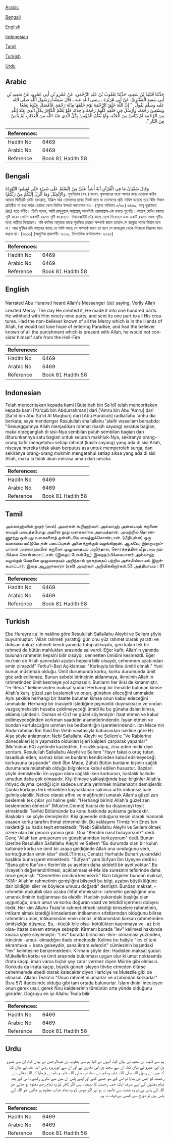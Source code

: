 [Arabic](#arabic)

[Bengali](#bengali)

[English](#english)

[Indonesian](#indonesian)

[Tamil](#tamil)

[Turkish](#turkish)

[Urdu](#urdu)

## Arabic


<div dir="rtl" lang="ar" style={{fontSize:'larger',backgroundColor:'#f8f9fa',padding:20}}>
حَدَّثَنَا قُتَيْبَةُ بْنُ سَعِيدٍ، حَدَّثَنَا يَعْقُوبُ بْنُ عَبْدِ الرَّحْمَنِ، عَنْ عَمْرِو بْنِ أَبِي عَمْرٍو، عَنْ سَعِيدِ بْنِ أَبِي سَعِيدٍ الْمَقْبُرِيِّ، عَنْ أَبِي هُرَيْرَةَ ـ رضى الله عنه ـ قَالَ سَمِعْتُ رَسُولَ اللَّهِ صلى الله عليه وسلم يَقُولُ ‏ "‏ إِنَّ اللَّهَ خَلَقَ الرَّحْمَةَ يَوْمَ خَلَقَهَا مِائَةَ رَحْمَةٍ، فَأَمْسَكَ عِنْدَهُ تِسْعًا وَتِسْعِينَ رَحْمَةً، وَأَرْسَلَ فِي خَلْقِهِ كُلِّهِمْ رَحْمَةً وَاحِدَةً، فَلَوْ يَعْلَمُ الْكَافِرُ بِكُلِّ الَّذِي عِنْدَ اللَّهِ مِنَ الرَّحْمَةِ لَمْ يَيْأَسْ مِنَ الْجَنَّةِ، وَلَوْ يَعْلَمُ الْمُؤْمِنُ بِكُلِّ الَّذِي عِنْدَ اللَّهِ مِنَ الْعَذَابِ لَمْ يَأْمَنْ مِنَ النَّارِ ‏"‏‏.‏
</div>
<div style={{backgroundColor:'#f8f9fa',padding:20, marginBottom: 10}}><table> <thead> <tr> <th>References:</th> <th></th> </tr> </thead> <tbody><tr><td>Hadith No</td><td>6469</td></tr><tr><td>Arabic No</td><td>6469</td></tr><tr><td>Reference</td><td>Book 81 Hadith 58</td></tr></tbody></table></div>

## Bengali


<div dir="ltr" lang="bn" style={{fontSize:'larger',backgroundColor:'#f8f9fa',padding:20}}>
وَقَالَ سُفْيَانُ مَا فِي الْقُرْآنِ آيَةٌ أَشَدُّ عَلَيَّ مِنْ (لَسْتُمْ عَلَى شَيْءٍ حَتَّى تُقِيمُوا التَّوْرَاةَ وَالإِنْجِيْلَ وَمَا أُنْزِلَ إِلَيْكُمْ مِنْ رَبِّكُمْ). সুফ্ইয়ান (রহ.) বলেন, কুরআনের মধ্যে আমার কাছ এত্থেকে কঠিন আয়াত দ্বিতীয়টি নেইঃ তাওরাত, ইঞ্জিল আর তোমাদের রবের নিকট হতে যা তোমাদের প্রতি নাযিল হয়েছে তার বিধি-বিধান প্রতিষ্ঠিত না করা পর্যন্ত তোমরা কোন ভিত্তির উপরই দন্ডায়মান নও। (সূরাহ মায়িদাহ ৫/৬৮) ৬৪৬৯. আবূ হুরাইরাহ (রাঃ) হতে বর্ণিত। তিনি বলেন, আমি রাসূলুল্লাহ্ সাল্লাল্লাহু আলাইহি ওয়াসাল্লাম-কে বলতে শুনেছি। আল্লাহ্ যেদিন রহমত সৃষ্টি করেন সেদিন একশটি রহমত সৃষ্টি করেছেন। নিরানব্বইটি তাঁর কাছে রেখে দিয়েছেন এবং একটি রহমত সমস্ত সৃষ্টির মধ্যে পাঠিয়ে দিয়েছেন। যদি কাফির আল্লাহর কাছে সুরক্ষিত রহমত সম্পর্কে জানে তাহলে সে জান্নাত লাভে নিরাশ হবে না। আর মু’মিন যদি আল্লাহর কাছে যে শাস্তি আছে সে সম্পর্কে জানে তা হলে সে জাহান্নাম থেকে নিজেকে নিরাপদ মনে করবে না। [৬০০০] (আধুনিক প্রকাশনী- ৬০১৯, ইসলামিক ফাউন্ডেশন- ৬০২৫)
</div>
<div style={{backgroundColor:'#f8f9fa',padding:20, marginBottom: 10}}><table> <thead> <tr> <th>References:</th> <th></th> </tr> </thead> <tbody><tr><td>Hadith No</td><td>6469</td></tr><tr><td>Arabic No</td><td>6469</td></tr><tr><td>Reference</td><td>Book 81 Hadith 58</td></tr></tbody></table></div>

## English


<div dir="ltr" lang="en" style={{fontSize:'larger',backgroundColor:'#f8f9fa',padding:20}}>
Narrated Abu Huraira:I heard Allah's Messenger (ﷺ) saying, Verily Allah created Mercy. The day He created it, He made it into one hundred parts. He withheld with Him ninety-nine parts, and sent its one part to all His creatures. Had the non-believer known of all the Mercy which is in the Hands of Allah, he would not lose hope of entering Paradise, and had the believer known of all the punishment which is present with Allah, he would not consider himself safe from the Hell-Fire
</div>
<div style={{backgroundColor:'#f8f9fa',padding:20, marginBottom: 10}}><table> <thead> <tr> <th>References:</th> <th></th> </tr> </thead> <tbody><tr><td>Hadith No</td><td>6469</td></tr><tr><td>Arabic No</td><td>6469</td></tr><tr><td>Reference</td><td>Book 81 Hadith 58</td></tr></tbody></table></div>

## Indonesian


<div dir="ltr" lang="id" style={{fontSize:'larger',backgroundColor:'#f8f9fa',padding:20}}>
Telah menceritakan kepada kami [Qutaibah bin Sa'id] telah menceritakan kepada kami [Ya'qub bin Abdurrahman] dari ['Amru bin Abu 'Amru] dari [Sa'id bin Abu Sa'id Al Maqburi] dari [Abu Hurairah] radliallahu 'anhu dia berkata; saya mendengar Rasulullah shallallahu 'alaihi wasallam bersabda: "Sesungguhnya Allah menjadikan rahmat (kasih sayang) seratus bagian, maka dipeganglah di sisi-Nya sembilan puluh sembilan bagian dan diturunkannya satu bagian untuk seluruh makhluk-Nya, sekiranya orang-orang kafir mengetahui setiap rahmat (kasih sayang) yang ada di sisi Allah, niscaya mereka tidak akan berputus asa untuk memperoleh surga, dan sekiranya orang-orang mukmin mengetahui setiap siksa yang ada di sisi Allah, maka ia tidak akan merasa aman dari neraka
</div>
<div style={{backgroundColor:'#f8f9fa',padding:20, marginBottom: 10}}><table> <thead> <tr> <th>References:</th> <th></th> </tr> </thead> <tbody><tr><td>Hadith No</td><td>6469</td></tr><tr><td>Arabic No</td><td>6469</td></tr><tr><td>Reference</td><td>Book 81 Hadith 58</td></tr></tbody></table></div>

## Tamil


<div dir="ltr" lang="ta" style={{fontSize:'larger',backgroundColor:'#f8f9fa',padding:20}}>
அல்லாஹ்வின் தூதர் (ஸல்) அவர்கள் கூறினார்கள்: அல்லாஹ் அன்பையும் கருணை யையும் படைத்தபோது அதனை நூறு வகைகளாக அமைத்தான். அவற்றில் தொண்ணூற்று ஒன்பது வகைகளைத் தன்னிடமே வைத்துக்கொண்டான். (மீதியுள்ள) ஒரு வகையை மட்டுமே தன் படைப்புகள் அனைத்துக்கும் வழங்கினான். ஆகவே, இறைமறுப்பாளன் அல்லாஹ்வின் கருணை முழுவதையும் அறிந்தால், சொர்க்கத்தின் மீது அவ நம்பிக்கை கொள்ளமாட்டான். (இதைப் போன்றே,) இறைநம்பிக்கையாளர் அல்லாஹ் வழங்கும் வேதனை முழுவதையும் அறிந்தால் நரகத்தைப் பற்றிய அச்சமில்லாமல் இருக்கமாட்டார். இதை அபூஹுரைரா (ரலி) அவர்கள் அறிவிக்கிறார்கள்.53 அத்தியாயம் : 81
</div>
<div style={{backgroundColor:'#f8f9fa',padding:20, marginBottom: 10}}><table> <thead> <tr> <th>References:</th> <th></th> </tr> </thead> <tbody><tr><td>Hadith No</td><td>6469</td></tr><tr><td>Arabic No</td><td>6469</td></tr><tr><td>Reference</td><td>Book 81 Hadith 58</td></tr></tbody></table></div>

## Turkish


<div dir="ltr" lang="tr" style={{fontSize:'larger',backgroundColor:'#f8f9fa',padding:20}}>
Ebu Hureyre r.a.'in nakline göre Resulullah Sallallahu Aleyhi ve Sellem şöyle buyurmuştur: "Allah rahmeti yarattığı gün onu yüz rahmet olarak yarattı ve doksan dokuz rahmeti kendi yanında tutup alıkoydu, geri kalan tek bir rahmeti de bütün mahlukları arasında salıverdi. Eğer kafir, Allah'ın yanında bulunan rahmetin hepsini bilir olsaydı, cennetten ümidini kesmezdi. Eğer mu'min de Allah yanındaki azabın hepsini bilir olsaydı, cehennem azabından emin olmazdı!" Fethu'l-Bari Açıklaması: "Korkuyla birlikte ümitli olmak." Yani bunun müstehab olduğu. Ümit durumunda korku, korku durumunda ümit göz ardı edilemez. Bunun sebebi birincinin aldanmaya, ikincinin Allah'ın rahmetinden ümit kesmeye yol açmasıdır. Bunların her ikisi de kınanmıştır. "er-Reca." kelimesinden maksat şudur: Herhangi bir ihmalde bulunan kimse Allah'a karşı güzel zan beslemeli ve onun, günahını sileceğini ummalıdır. Aynı şekilde herhangi bir itaatte bulunan kimse onun kabul edeceğini ummalıdır. Herhangi bir masiyeti işlediğine pişmanlık duymaksızın ve ondan vazgeçmeksizin hesaba çekilmeyeceği ümidi ile bu günaha dalan kimse, aldanış içindedir. Osman el-Ciz! ne güzel söylemiştir: İtaat etmen ve kabul edilmeyeceğinden korkman saadetin alametlerindendir. İsyan etmen ve bundan kurtulacağını umman ise bedbahtlığın işaretlerindendir. İbn Mace'nin Abdurrahman İbn Said İbn Vehb vasıtasıyla babasından nakline göre Hz. Aişe şöyle anlatmıştır: Nebi Sallallahu Aleyhi ve Sellem'e "Ve Rablerine dönecekleri için yapmakta oldukları işleri kalpleri çarparak yapanlar"(Mu'minun 60) ayetinde kastedilen, hırsızlık yapıp, zina eden midir diye sordum. Resulullah Sallallahu Aleyhi ve Sellem "Hayır fakat o oruç tutan, tasadduk eden, namaz kılan ve bunların kendisinden kabul edilmeyeceği korkusunu taşıyandır" dedi (İbn Mace, Zühd) Bütün bunların kişinin sağlık durumunda müstehab olduğu bilginlerce kabul edilen husustur. Bazıları şöyle demişlerdir: En uygun olanı sağlıklı iken korkunun, hastalık halinde umudun daha çok olmasıdır. Kişi ölmeye yaklaştığında bazı bilginler Allah'a ihtiyaç duyma içerdiği için sadece umutla yetinmek müstehabtır demişlerdir. Çünkü korkuyu terk etmekten kaynaklanan sakınca artık imkansız hale gelmiş olabilir. Netice olarak affını ve mağfiretini umarak Allah'a güzel zan beslemek tek çıkar yol haline gelir. "Herhangi biriniz Allah'a güzel zan beslemeden ölmesin" (Müs!im,Cenne) hadisi de bu düşünceyi teyit etmektedir. Tevhid Bölümünde bu konu hakkında açıklama gelecektir. Başkaları ise şöyle demişlerdir: Kişi güvende olduğuna kesin olarak inanarak esasen korku tarafını ihmal etmemelidir. Bu yaklaşımı Tirmizı'nin Enes'ten naklettiği şu hadis teyit etmektedir: "Nebi Sallallahu Aleyhi ve Sellem ölmek üzere olan bir gencin yanına girdi. Ona "Kendini nasıl buluyorsun?" dedi. Genç "Allah'tan umuyorum ve günahlarımdan korkuyorum" dedi. Bunun üzerine Resulullah Sallallahu Aleyhi ve Sellem "Bu durumda olan bir kulun kalbinde korku ve ümit bir araya geldiğinde Allah ona umduğunu verir, korktuğundan emin kılar" dedi.(Tirmizı, Cenaiz) Herhalde Buhari yukarıdaki başlıkta buna işaret etmektedir. "Süfyan" yani Süfyan İbn Uyeyne dedi ki: "Bana göre Kur'an-ı Kerim'de şu ayetten daha şiddetli bir ayet yoktur." Bu rivayetin değerlendirilmesi, açıklanması el-Ma ide suresinin tefsirinde daha önce geçmişti. "Cennetten ümidini kesmezdi." Bazı bilginler bundan maksat, "KMir Allah'ın rahmetinin genişliğini bilseydi bu bilgi, azabın büyüklüğüne dair bildiğini siler ve böylece umudu doğardı" demiştir. Bundan maksat, -rahmetin mukabili olan azaba iltifat etmeksizin- rahmetin genişliğine onu umarak ilminin bağlanması da olabilir. Hadisin yukarıdaki başlığa olan uygunluğu, onun umut ve korku doğuran vaad ve tehdidi içermesi dolayısı iledir. Her kim Allahu Teala'ın rahmet etmek istediği kimselere rahmetinin, intikam almak istediği kimselerden intikamının sıfatlarından olduğunu bilirse rahmetini uman, intikamından emin olmaz, intikamından korkan rahmetinden ümitsizliğe düşmez. Bu, -küçük bile olsa- kötülükten kaçınmaya ve -az bile olsa- itaate devam etmeye sebeptir. Kirmanı burada "lev" kelimesi hakkında kısaca şöyle söylemiştir: "Lev" burada birincinin -ilim- olmaması yüzünden, ikincinin -umut- olmadığını ifade etmektedir. Kelime bu haliyle "lev ci'teni ekramtuke = bana gelseydin, sana ikram ederdin" cümlesinin başındaki "lev" kelimesine benzemektedir. Kirmanı şöyle der: Hadisten maksat şudur: Mükellefin korku ve ümit arasında bulunması uygun olur ki umut noktasında ifrata kaçıp, iman varsa hiçbir şey zarar vermez diyen Mürde gibi olmasın. Korkuda da irrata kaçıp, büyük günah işleyen tövbe etmeden ölürse cehennemde ebedi olarak kalacaktır diyen Hariciye ve Mutezile gibi de olmasın. Allahu Teala'ın "Onun rahmetini umarlar ve azabından korkarlar"(İsra 57) ifadesinde olduğu gibi tam ortada bulunurlar. İslam dinini inceleyen onun gerek usul, gerek füru kaidelerinin tümünün orta yönde olduğunu görürler. Doğruyu en iyi Allahu Teala bilir
</div>
<div style={{backgroundColor:'#f8f9fa',padding:20, marginBottom: 10}}><table> <thead> <tr> <th>References:</th> <th></th> </tr> </thead> <tbody><tr><td>Hadith No</td><td>6469</td></tr><tr><td>Arabic No</td><td>6469</td></tr><tr><td>Reference</td><td>Book 81 Hadith 58</td></tr></tbody></table></div>

## Urdu


<div dir="rtl" lang="ur" style={{fontSize:'larger',backgroundColor:'#f8f9fa',padding:20}}>
ہم سے قتیبہ بن سعید نے بیان کیا، انہوں نے کہا ہم سے یعقوب بن عبدالرحمٰن نے بیان کیا، ان سے عمرو بن ابی عمرو نے بیان کیا، ان سے سعید بن ابی مقبری نے اور ان سے ابوہریرہ رضی اللہ عنہ نے بیان کیا کہ میں نے رسول اللہ صلی اللہ علیہ وسلم سے سنا، آپ صلی اللہ علیہ وسلم نے فرمایا کہ اللہ تعالیٰ نے رحمت کو جس دن بنایا تو اس کے سو حصے کئے اور اپنے پاس ان میں سے نناوے رکھے۔ اس کے بعد تمام مخلوق کے لیے صرف ایک حصہ رحمت کا بھیجا۔ پس اگر کافر کو وہ تمام رحم معلوم ہو جائے جو اللہ کے پاس ہے تو وہ جنت سے ناامید نہ ہو اور اگر مومن کو وہ تمام عذاب معلوم ہو جائیں جو اللہ کے پاس ہیں تو دوزخ سے کبھی بےخوف نہ ہو۔
</div>
<div style={{backgroundColor:'#f8f9fa',padding:20, marginBottom: 10}}><table> <thead> <tr> <th>References:</th> <th></th> </tr> </thead> <tbody><tr><td>Hadith No</td><td>6469</td></tr><tr><td>Arabic No</td><td>6469</td></tr><tr><td>Reference</td><td>Book 81 Hadith 58</td></tr></tbody></table></div>